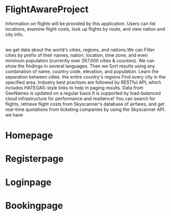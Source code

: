 # FlightAwareProject
Information on flights will be provided by this application. Users can list locations, examine flight costs, look up flights by route, and view nation and city info.

<br>
we get data about the world's cities, regions, and nations.We can Filter cities by prefix of their names, nation, location, time zone, and even minimum population (currently over 267,000 cities & counties). We can show the findings in several languages. Then we Sort results using any combination of name, country code, elevation, and population. Learn the separation between cities. the entire country's regions Find every city in the specified area. Industry best practises are followed by RESTful API, which includes HATEOAS-style links to help in paging results. Data from GeoNames is updated on a regular basis.It is supported by load-balanced cloud infrastructure for performance and resilience! You can search for flights, retrieve flight costs from Skyscanner's database of airfares, and get real-time quotations from ticketing companies by using the Skyscanner API.
<br>
we have
<html>
  <h1> Homepage </h1>
  <h1> Registerpage </h1>
  <h1> Loginpage </h1>
  <h1> Bookingpage </h1>
</html>
